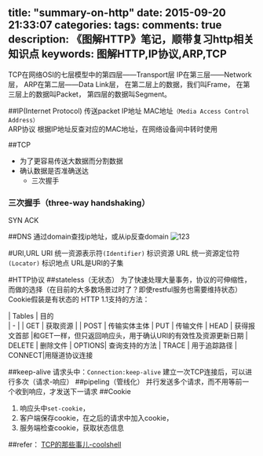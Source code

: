 title: "summary-on-http"
date: 2015-09-20 21:33:07
categories: 
tags: 
comments: true
description: 《图解HTTP》笔记，顺带复习http相关知识点
keywords: 图解HTTP,IP协议,ARP,TCP
---

TCP在网络OSI的七层模型中的第四层——Transport层
IP在第三层——Network层，
ARP在第二层——Data Link层，
在第二层上的数据，我们叫Frame，
在第三层上的数据叫Packet，
第四层的数据叫Segment。

##IP(Internet Protocol)
传送packet
IP地址
MAC地址`（Media Access Control Address）`	
ARP协议 根据IP地址反查对应的MAC地址，在网络设备间中转时使用




##TCP
- 为了更容易传送大数据而分割数据
- 确认数据是否准确送达
	- 三次握手

### 三次握手（three-way handshaking）
SYN
ACK


##DNS
通过domain查找ip地址，或从ip反查domain
![123](http://i.imgur.com/6AuX0a5.jpg)



#URI,URL
URI 统一资源表示符`(Identifier)` 标识资源
URL 统一资源定位符`(Locator)` 标识地点
URL是URI的子集

#HTTP协议
##stateless（无状态）
为了快速处理大量事务，协议的可伸缩性，而做的选择（在目前的大多数场景过时了？即使restful服务也需要维持状态）
Cookie假装是有状态的
HTTP 1.1支持的方法：

| Tables        | 目的           
| - |
| GET	| 获取资源		|
| POST	| 传输实体主体
| PUT	| 传输文件
| HEAD	| 获得报文首部	|和GET一样，但只返回响应头，用于确认URI的有效性及资源更新日期
| DELETE | 删除文件
| OPTIONS| 查询支持的方法
| TRACE	 | 用于追踪路径
| CONNECT|用隧道协议连接

##keep-alive
请求头中：`Connection:keep-alive`
建立一次TCP连接后，可以进行多次（请求-响应）
##pipeling（管线化）
并行发送多个请求，而不用等前一个收到响应，才发送下一请求
##Cookie
1. 响应头中`set-cookie`，
2. 客户端保存cookie，在之后的请求中加入cookie，
3. 服务端检查cookie，获取状态信息

##refer：
[TCP的那些事儿-coolshell](http://coolshell.cn/articles/11564.html)
